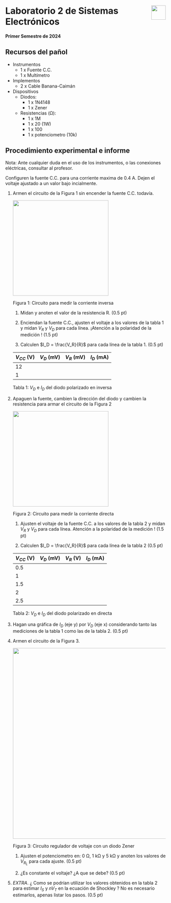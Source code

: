 # <img src="https://julianodb.github.io/SISTEMAS_ELECTRONICOS_PARA_INGENIERIA_BIOMEDICA/img/logo_fing.png?raw=true" align="right" height="45"> Laboratorio 2 de Sistemas Electrónicos
#### Primer Semestre de 2024

## Recursos del pañol

- Instrumentos
  - 1 x Fuente C.C.
  - 1 x Multímetro
- Implementos
  - 2 x Cable Banana-Caimán
- Dispositivos
  - Diodos:
    - 1 x 1N4148
    - 1 x Zener
  - Resistencias (Ω):
    - 1 x 1M
    - 1 x 20 (1W)
    - 1 x 100
    - 1 x potenciometro (10k)

## Procedimiento experimental e informe

Nota: Ante cualquier duda en el uso de los instrumentos, o las conexiones eléctricas, consultar al profesor.

Configuren la fuente C.C. para una corriente maxima de 0.4 A. Dejen el voltaje ajustado a un valor bajo incialmente.

1. Armen el circuito de la Figura 1 sin encender la fuente C.C. todavía.

    <img src="https://julianodb.github.io/electronic_circuits_diagrams/reverse_diode_resistance_2.png" width="300">

    Figura 1: Circuito para medir la corriente inversa

    1. Midan y anoten el valor de la resistencia R. (0.5 pt)
    
    1. Enciendan la fuente C.C., ajusten el voltaje a los valores de la tabla 1 y midan $V_R$ y $V_D$ para cada línea. ¡Atención a la polaridad de la medición ! (1.5 pt)
    
    1. Calculen $I_D = \frac{V_R}{R}$ para cada línea de la tabla 1. (0.5 pt)

    | $V_{CC}$ (V) | $V_D$ (mV) | $V_R$ (mV) | $I_D$ (mA) |
    | -- | -- | -- | -- |
    | 12 |  |  | |
    | 1 |  |  | |

    Tabla 1: $V_D$ e $I_D$ del diodo polarizado en inversa
    
1. Apaguen la fuente, cambien la dirección del diodo y cambien la resistencia para armar el circuito de la Figura 2

    <img src="https://julianodb.github.io/electronic_circuits_diagrams/forward_diode_resistance.png" width="300">

    Figura 2: Circuito para medir la corriente directa

    1. Ajusten el voltaje de la fuente C.C. a los valores de la tabla 2 y midan $V_R$ y $V_D$ para cada línea. Atención a la polaridad de la medición ! (1.5 pt)
    
    1. Calculen $I_D = \frac{V_R}{R}$ para cada línea de la tabla 2 (0.5 pt)

    | $V_{CC}$ (V) | $V_D$ (mV) | $V_R$ (V) | $I_D$ (mA) |
    | -- | -- | -- | -- |
    | 0.5 |  |  | |
    | 1 |  |  | |
    | 1.5 |  |  | |
    | 2 |  |  | |
    | 2.5 |  |  | |

    Tabla 2: $V_D$ e $I_D$ del diodo polarizado en directa

3. Hagan una gráfica de $I_D$ (eje y) por $V_D$ (eje x) considerando tanto las mediciones de la tabla 1 como las de la tabla 2. (0.5 pt)

4. Armen el circuito de la Figura 3. 
   
    <img src="https://julianodb.github.io/electronic_circuits_diagrams/zener_rectifier.png" width="600">
    
    Figura 3: Circuito regulador de voltaje con un diodo Zener

    1. Ajusten el potenciometro en: 0 Ω, 1 kΩ y 5 kΩ y anoten los valores de $V_{R_L}$ para cada ajuste. (0.5 pt)
    
    2. ¿Es constante el voltaje? ¿A que se debe? (0.5 pt)

5. *EXTRA*. ¿ Como se podrían utilizar los valores obtenidos en la tabla 2 para estimar $I_S$ y $n V_T$ en la ecuación de Shockley ? No es necesario estimarlos, apenas listar los pasos. (0.5 pt)
